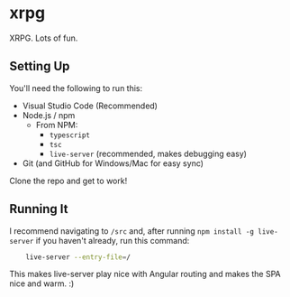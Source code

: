 # xrpg

XRPG. Lots of fun.

## Setting Up

You'll need the following to run this:

* Visual Studio Code (Recommended)
* Node.js / npm
  * From NPM:
    * `typescript`
    * `tsc`
    * `live-server` (recommended, makes debugging easy)
* Git (and GitHub for Windows/Mac for easy sync)

Clone the repo and get to work!

## Running It

I recommend navigating to `/src` and, after running `npm install -g live-server` if you haven't already, run this command:

```bash
    live-server --entry-file=/
```

This makes live-server play nice with Angular routing and makes the SPA nice and warm. :)